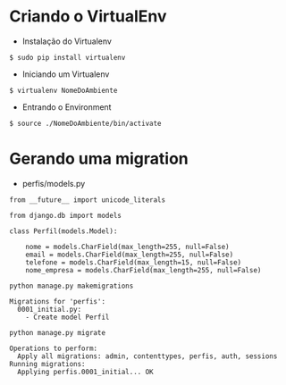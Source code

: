 
# Criando o VirtualEnv

* Instalação do Virtualenv

```
$ sudo pip install virtualenv
```

* Iniciando um Virtualenv

```
$ virtualenv NomeDoAmbiente
```

* Entrando o Environment 

```
$ source ./NomeDoAmbiente/bin/activate
```


# Gerando uma migration

* perfis/models.py

```
from __future__ import unicode_literals

from django.db import models

class Perfil(models.Model):

	nome = models.CharField(max_length=255, null=False)
	email = models.CharField(max_length=255, null=False)     
	telefone = models.CharField(max_length=15, null=False)
	nome_empresa = models.CharField(max_length=255, null=False)

```

```
python manage.py makemigrations

Migrations for 'perfis':
  0001_initial.py:
    - Create model Perfil
```

```
python manage.py migrate

Operations to perform:
  Apply all migrations: admin, contenttypes, perfis, auth, sessions
Running migrations:
  Applying perfis.0001_initial... OK
```